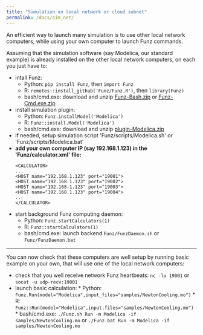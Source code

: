 ```yaml
---
title: "Simulation on local network or cloud subnet"
permalink: /docs/sim_net/
---
```


An efficient way to launch many simulation is to use other local network computers, while using your own computer to launch Funz commands. 

Assuming that the simulation software (say Modelica, our standard example) is already installed on the other local network computers, on each you just have to:

  * intall Funz: 
    * Python: `pip install Funz`, then `import Funz`
    * R: `remotes::install_github('Funz/Funz.R')`, then `library(Funz)`
    * bash/cmd.exe: download and unzip [Funz-Bash.zip](https://github.com/Funz/plugin-Bash/releases/latest) or [Funz-Cmd.exe.zip](https://github.com/Funz/plugin-Cmd.exe/releases/latest)
  * install simulation plugin:
    * Python: `Funz.installModel('Modelica')`
    * R: `Funz::install.Model('Modelica')`
    * bash/cmd.exe: download and unzip [plugin-Modelica.zip](https://github.com/Funz/plugin-Modelica/releases/latest)
  * if needed, setup simulation script 'Funz/scripts/Modelica.sh' or 'Funz/scripts/Modelica.bat'
  * __add your own computer IP (say 192.168.1.123) in the 'Funz/calculator.xml' file:__
    ```
    <CALCULATOR>
    ...
    <HOST name="192.168.1.123" port="19001">
    <HOST name="192.168.1.123" port="19002">
    <HOST name="192.168.1.123" port="19003">
    <HOST name="192.168.1.123" port="19004">
    ...
    </CALCULATOR>
    ```
  * start background Funz computing daemon:
    * Python: `Funz.startCalculators(1)`
    * R: `Funz::startCalculators(1)`
    * bash/cmd.exe: launch backend `Funz/FunzDaemon.sh` or `Funz/FunzDaemon.bat`

  ---

  You can now check that these computers are well setup by running basic example on your own, that will use one of the local network computers:

  *  check that you well receive network Funz heartbeats: `nc -lu 19001` or `socat -u udp-recv:19001`
  *  launch basic calculation:
    * Python: `Funz.Run(model="Modelica",input_files="samples/NewtonCooling.mo")`
    * R: `Funz::Run(model="Modelica",input.files="samples/NewtonCooling.mo")`
    * bash/cmd.exe: `./Funz.sh Run -m Modelica -if samples/NewtonCooling.mo` or `./Funz.bat Run -m Modelica -if samples/NewtonCooling.mo` 
